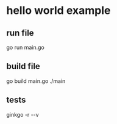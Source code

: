 # hello world example

## run file
go run main.go

## build file
go build main.go
./main

## tests
ginkgo -r --v